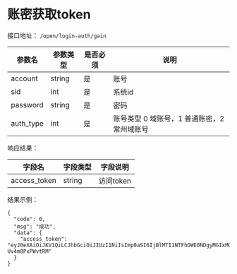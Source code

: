 # 账密获取token

接口地址： ``` /open/login-auth/gain ```

| 参数名 | 参数类型 | 是否必须 | 说明 |
| --- | --- | --- | --- |
| account | string | 是 | 账号 |
| sid | int | 是 | 系统id |
| password | string | 是 | 密码 |
| auth_type | int | 是 | 账号类型 0 域账号，1 普通账密，2 常州域账号 |

响应结果：

| 字段名 | 字段类型 | 字段说明 |
| --- | --- | --- |
| access_token | string | 访问token |

结果示例：
```
{
  "code": 0,
  "msg": "成功",
  "data": {
    "access_token": "eyJ0eXAiOiJKV1QiLCJhbGciOiJIUzI1NiIsImp0aSI6IjBlMTI1NTFhOWE0NDgyMGIxMGVkZmIzOGM3NTJkMTNmIn0.eyJpc3MiOiJpbnRlZ3JhdGlvbl9iYWNrZ3JvdW5kIiwiZXhwIjoxNTc0NjY1MjM0LCJuYmYiOjE1NzQwNjA0MzQsImlhdCI6MTU3NDA2MDQzNCwidWlkIjozMiwibmFtZSI6Ilx1NzUzMFx1NTM2Ylx1NmMxMSIsInJvbGVfaW5mbyI6IntcIjFcIjpbLTFdfSIsInNpZCI6MTIsInN5c3RlbV9uYW1lIjoiXHU2NTg3XHU0ZWY2XHU2ZDQxXHU4ZjZjIiwic3RhZmZfbnVtYmVyIjoxNzIzNSwiYWNjb3VudCI6InRpYW53ZWltaW4iLCJqdGkiOiIwZTEyNTUxYTlhNDQ4MjBiMTBlZGZiMzhjNzUyZDEzZiJ9.657Nb0T2NAG6W95IuoJIa7KyZp8Db-Uv4m8PxPWvtRM"
  }
}
```


